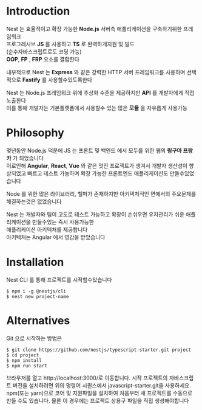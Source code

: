 # Introduction
Nest 는 효율적이고 확장 가능한 **Node.js** 서버측 애플리케이션을 구축하기위한 프레임워크  
프로그레시브 **JS** 를 사용하고 **TS** 로 완벽하게지원 및 빌드  
(순수자바스크립트로도 코딩 가능)  
**OOP**, **FP** , **FRP** 요소를 결합한다  

내부적으로 Nest 는 **Express** 와 같은 강력한 HTTP 서버 프레임워크를 사용하며 선택적으로 **Fastify** 를 사용할수있도록한다  

Nest 는 Node.js 프레임워크 위에 추상화 수준을 제공하지만  **API** 를 개발자에게 직접 노출한다  
이를 통해 개발자는 기본플랫폼에서 사용할수 있는 많은 **모듈** 을 자유롭게 사용가능  

# Philosophy  
몇년동안 Node.js 덕분에 JS 는 프론트 및 백엔드 에서 모두를 위한 웹의 **링구아 프랑카** 가 되었습니다  
이로인해 **Angular**, **React**, **Vue** 와 같은 멋진 프로젝트가 생겨서 개발자 생산성이 향상되었고 
빠르고 테스트 가능하며 확장 가능한 프론트엔드 애플리케이션도 만들수있었습니다    

Node 를 위한 많은 라이브러리, 헬퍼가 존재하지만 아키텍처적인 면에서의 주요문제를 해결하는것은 없었습니다

Nest 는 개발자와 팀이 고도로 테스트 가능하고 확장이 손쉬우면 유지관리가 쉬운 애플리케이션을 만들수있는 즉시 사용가능한  
애플리케이션 아키텍처를 제공합니다  
아키텍처는 Angular 에서 영감을 받았습니다  

# Installation  
Nest CLI 를 통해 프로젝트를 시작할수있습니다
```
$ npm i -g @nestjs/cli
$ nest new project-name
```

# Alternatives
Git 으로 시작하는 방법은
```
$ git clone https://github.com/nestjs/typescript-starter.git project
$ cd project
$ npm install
$ npm run start
```
브라우저를 열고 http://localhost:3000/로 이동합니다.
시작 프로젝트의 자바스크립트 버전을 설치하려면 위의 명령어 시퀀스에서 javascript-starter.git을 사용하세요.
npm(또는 yarn)으로 코어 및 지원파일을 설치하여 처음부터 새 프로젝트를 수동으로 만들 수도 있습니다. 물론 이 경우에는 프로젝트 상용구 파일을 직접 생성해야합니다

